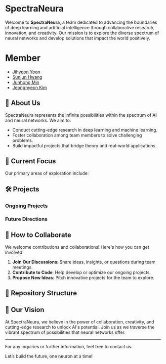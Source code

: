 # SpectraNeura

Welcome to **SpectraNeura**, a team dedicated to advancing the boundaries of deep learning and artificial intelligence through collaborative research, innovation, and creativity. Our mission is to explore the diverse spectrum of neural networks and develop solutions that impact the world positively.

# Member
- [Jihyeon Yoon](https://github.com/jihyun2284)
- [Sunjun Hwang](https://github.com/justinbrianhwang)
- [Junhong Min](https://github.com/joonhong-min)
- [Jeongnyeon Kim]()





## 🌌 About Us
SpectraNeura represents the infinite possibilities within the spectrum of AI and neural networks. We aim to:
- Conduct cutting-edge research in deep learning and machine learning.
- Foster collaboration among team members to solve challenging problems.
- Build impactful projects that bridge theory and real-world applications.

## 🚀 Current Focus
Our primary areas of exploration include:

## 🛠️ Projects
### Ongoing Projects

### Future Directions

## 🤝 How to Collaborate
We welcome contributions and collaborations! Here's how you can get involved:
1. **Join Our Discussions**: Share ideas, insights, or questions during team meetings.
2. **Contribute to Code**: Help develop or optimize our ongoing projects.
3. **Propose New Ideas**: Pitch innovative projects for the team to explore.

## 📂 Repository Structure



## 🌟 Our Vision
At SpectraNeura, we believe in the power of collaboration, creativity, and cutting-edge research to unlock AI's potential. Join us as we traverse the vibrant spectrum of possibilities that neural networks offer.

---

For any inquiries or further information, feel free to contact us.

Let’s build the future, one neuron at a time!




